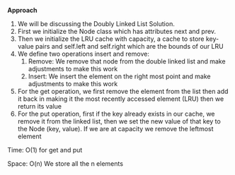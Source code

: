**Approach**



1. We will be discussing the Doubly Linked List Solution.
2. First we initialize the Node class which has attributes next and prev.
3. Then we initialize the LRU cache with capacity, a cache to store key-value pairs and self.left and self.right which are the bounds of our LRU
4. We define two operations insert and remove:
    1. Remove: We remove that node from the double linked list and make adjustments to make this work
    2. Insert: We insert the element on the right most point and make adjustments to make this work
5. For the get operation, we first remove the element from the list then add it back in making it the most recently accessed element (LRU) then we return its value
6. For the put operation, first if the key already exists in our cache, we remove it from the linked list, then we set the new value of that key to the Node (key, value). If we are at capacity we remove the leftmost element 



Time: O(1) for get and put 



Space: O(n) We store all the n elements